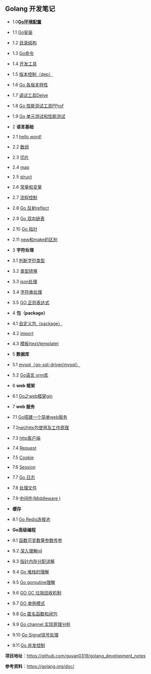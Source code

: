 ##    Golang 开发笔记



- 1.0[**Go环境配置**](https://github.com/guyan0319/golang_development_notes/blob/master/zh/1.0.md)

- 1.1 [Go安装](https://github.com/guyan0319/golang_development_notes/blob/master/zh/1.1.md)

- 1.2 [目录结构](https://github.com/guyan0319/golang_development_notes/blob/master/zh/1.2.md)

- 1.3 [Go命令](https://github.com/guyan0319/golang_development_notes/blob/master/zh/1.3.md)

- 1.4 [开发工具](https://github.com/guyan0319/golang_development_notes/blob/master/zh/1.4.md)

- 1.5 [版本控制（dep）](https://github.com/guyan0319/golang_development_notes/blob/master/zh/1.5.md)

- 1.6 [Go 各版本特性](https://github.com/guyan0319/golang_development_notes/blob/master/zh/1.6.md)

- 1.7 [调试工具Delve](https://github.com/guyan0319/golang_development_notes/blob/master/zh/1.7.md)

- 1.8  [Go 性能测试工具PProf](https://github.com/guyan0319/golang_development_notes/blob/master/zh/1.8.md)

- 1.9  [Go  单元测试和性能测试](https://github.com/guyan0319/golang_development_notes/blob/master/zh/1.9.md)

- 2 **语言基础**

- 2.1 [hello word!](https://github.com/guyan0319/golang_development_notes/blob/master/zh/2.1.md)

- 2.2 [数组](https://github.com/guyan0319/golang_development_notes/blob/master/zh/2.2.md)

- 2.3 [切片](https://github.com/guyan0319/golang_development_notes/blob/master/zh/2.3.md)

- 2.4 [map](https://github.com/guyan0319/golang_development_notes/blob/master/zh/2.4.md)

- 2.5 [struct](https://github.com/guyan0319/golang_development_notes/blob/master/zh/2.5.md)

- 2.6 [常量和变量](https://github.com/guyan0319/golang_development_notes/blob/master/zh/2.6.md)

- 2.7 [流程控制](https://github.com/guyan0319/golang_development_notes/blob/master/zh/2.7.md)

- 2.8 [Go 反射reflect](https://github.com/guyan0319/golang_development_notes/blob/master/zh/2.8.md)

- 2.9 [Go 双向链表](https://github.com/guyan0319/golang_development_notes/blob/master/zh/2.9.md)

- 2.10 [Go 指针](https://github.com/guyan0319/golang_development_notes/blob/master/zh/2.10.md)

- 2.11 [new和make的区别](https://github.com/guyan0319/golang_development_notes/blob/master/zh/2.11.md)

- 3 **字符处理**

- 3.1 [判断字符类型](https://github.com/guyan0319/golang_development_notes/blob/master/zh/3.1.md)

- 3.2 [类型转换](https://github.com/guyan0319/golang_development_notes/blob/master/zh/3.2.md)

- 3.3 [json处理](https://github.com/guyan0319/golang_development_notes/blob/master/zh/3.3.md)

- 3.4 [字符串处理](https://github.com/guyan0319/golang_development_notes/blob/master/zh/3.4.md)

- 3.5 [GO 正则表达式](https://github.com/guyan0319/golang_development_notes/blob/master/zh/3.5.md)

- 4 **包（package）**

- 4.1 [自定义包（package）](https://github.com/guyan0319/golang_development_notes/blob/master/zh/4.1.md)

- 4.2  [import](https://github.com/guyan0319/golang_development_notes/blob/master/zh/4.2.md)

- 4.3 [模板(text/template)](https://github.com/guyan0319/golang_development_notes/blob/master/zh/4.3.md)

- 5 **数据库**

- 5.1 [mysql（go-sql-driver/mysql）](https://github.com/guyan0319/golang_development_notes/blob/master/zh/5.1.md)

- 5.2 [Go语言 orm库](https://github.com/guyan0319/golang_development_notes/blob/master/zh/5.2.md)

- 6 **web 框架**

- 6.1 [Go之web框架gin](https://github.com/guyan0319/golang_development_notes/blob/master/zh/6.1.md)

- 7 **web 服务**

- 7.1 [Go搭建一个简单web服务](https://github.com/guyan0319/golang_development_notes/blob/master/zh/7.1.md)

- 7.2[net/http包使用及工作原理](https://github.com/guyan0319/golang_development_notes/blob/master/zh/7.2.md)

- 7.3 [http客户端](https://github.com/guyan0319/golang_development_notes/blob/master/zh/7.3.md)

- 7.4 [Request](https://github.com/guyan0319/golang_development_notes/blob/master/zh/7.4.md)

- 7.5 [Cookie](https://github.com/guyan0319/golang_development_notes/blob/master/zh/7.5.md)

- 7.6 [Session](https://github.com/guyan0319/golang_development_notes/blob/master/zh/7.6.md)

- 7.7 [Go 日志 ](https://github.com/guyan0319/golang_development_notes/blob/master/zh/7.7.md)

- 7.8  [处理文件](https://github.com/guyan0319/golang_development_notes/blob/master/zh/7.8.md)

- 7.9 [中间件(Middleware )](https://github.com/guyan0319/golang_development_notes/blob/master/zh/7.9.md)

- **缓存**

- 8.1 [Go Redis连接池](https://github.com/guyan0319/golang_development_notes/blob/master/zh/8.1.md)

  

- **Go高级编程**

- 9.1 [函数可变数量参数传参](https://github.com/guyan0319/golang_development_notes/blob/master/zh/9.1.md)

- 9.2 [深入理解nil](https://github.com/guyan0319/golang_development_notes/blob/master/zh/9.2.md)

- 9.3 [指针内存分配详解](https://github.com/guyan0319/golang_development_notes/blob/master/zh/9.3.md)

- 9.4 [Go 堆栈的理解](https://github.com/guyan0319/golang_development_notes/blob/master/zh/9.4.md)

- 9.5 [Go  goroutine理解](https://github.com/guyan0319/golang_development_notes/blob/master/zh/9.5.md)

- 9.6 [GO GC 垃圾回收机制](https://github.com/guyan0319/golang_development_notes/blob/master/zh/9.6.md)

- 9.7 [GO 单例模式](https://github.com/guyan0319/golang_development_notes/blob/master/zh/9.7.md)

- 9.8 [Go 匿名函数和闭包](https://github.com/guyan0319/golang_development_notes/blob/master/zh/9.8.md)

- 9.9 [Go  channel 实现原理分析](https://github.com/guyan0319/golang_development_notes/blob/master/zh/9.9.md)

- 9.10 [Go Signal信号处理](https://github.com/guyan0319/golang_development_notes/blob/master/zh/9.10.md)

- 9.11 [Go 并发控制](https://github.com/guyan0319/golang_development_notes/blob/master/zh/9.11.md)

  

  

**项目地址**：https://github.com/guyan0319/golang_development_notes

**参考资料**：https://golang.org/doc/
